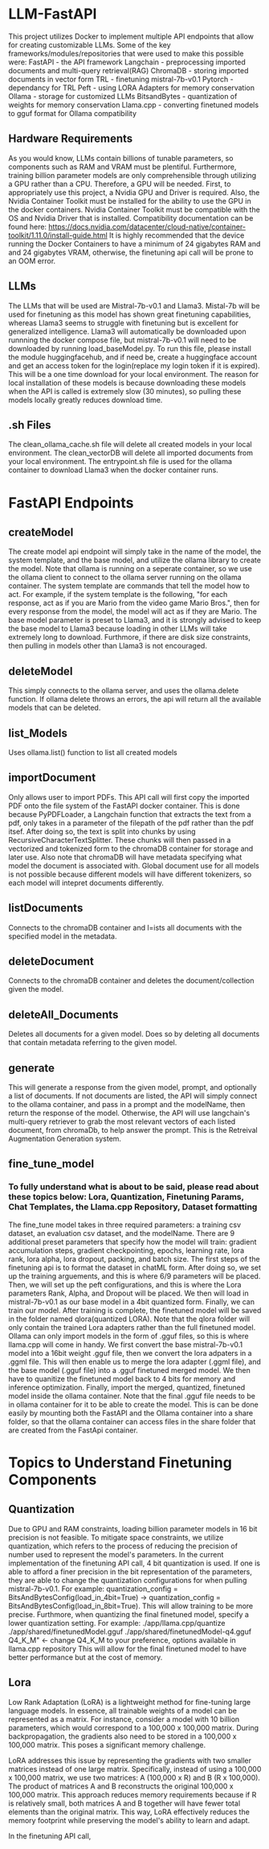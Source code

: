 # LLM-FastAPI
This project utilizes Docker to implement multiple API endpoints that allow for creating customizable LLMs.
Some of the key frameworks/modules/repositories that were used to make this possible were: 
FastAPI - the API framework
Langchain - preprocessing imported documents and multi-query retrieval(RAG)
ChromaDB - storing imported documents in vector form
TRL - finetuning mistral-7b-v0.1
Pytorch - dependancy for TRL 
Peft - using LORA Adapters for memory conservation 
Ollama - storage for customized LLMs
BitsandBytes - quantization of weights for memory conservation
Llama.cpp - converting finetuned models to gguf format for Ollama compatibility
## Hardware Requirements
As you would know, LLMs contain billions of tunable parameters, so components such as RAM and VRAM must be plentiful.
Furthermore, training billion parameter models are only comprehensible through utilizing a GPU rather than a CPU. Therefore, a GPU will be needed.
First, to appropriately use this project, a Nvidia GPU and Driver is required. Also, the Nvidia Container Toolkit must be installed
for the ability to use the GPU in the docker containers. Nvidia Container Toolkit must be compatible with the OS and Nvidia Driver that is 
installed. Compatibility documentation can be found here: https://docs.nvidia.com/datacenter/cloud-native/container-toolkit/1.11.0/install-guide.html
It is highly recommended that the device running the Docker Containers to have a minimum of 24 gigabytes RAM and and 24 gigabytes VRAM, otherwise, the finetuning 
api call will be prone to an OOM error. 
## LLMs
The LLMs that will be used are Mistral-7b-v0.1 and Llama3. Mistal-7b will be used for finetuning as this model has shown great finetuning capabilities,
whereas Llama3 seems to struggle with finetuning but is excellent for generalized intelligence. Llama3 will  automatically be downloaded upon runnning the 
docker compose file, but mistral-7b-v0.1 will need to be downloaded by running load_baseModel.py. To run this file, please install the module huggingfacehub, and
if need be, create a huggingface account and get an access token for the login(replace my login token if it is expired). This will be a one time download
for your local environment. The reason for local installation of these models is because downloading these models when the API is called is extremely slow (30 minutes), 
so pulling these models locally greatly reduces download time. 

## .sh Files
The clean_ollama_cache.sh file will delete all created models in your local environment. The clean_vectorDB will delete all imported documents from your local environment.
The entrypoint.sh file is used for the ollama container to download Llama3 when the docker container runs. 

# FastAPI Endpoints
## createModel
The create model api endpoint will simply take in the name of the model, the system template, and the base model, and utilize the ollama library to create the model. Note that ollama
is running on a seperate container, so we use the ollama client to connect to the ollama server running on the ollama container. 
The system template are commands that tell the model how to act. For example, if the system template is the following, "for each response, act as if you are Mario from the video game Mario Bros.", then for every response from the model, the model will act as if they are Mario. 
The base model parameter is preset to Llama3, and it is strongly advised to keep the base model to Llama3 because loading in other LLMs will take extremely long to download. Furthmore, if there are disk size constraints, then pulling in models other than Llama3 is not encouraged.
## deleteModel
This simply connects to the ollama server, and uses the ollama.delete function. If ollama delete throws an errors, the api will return all the available models that can be deleted.
## list_Models
Uses ollama.list() function to list all created models
## importDocument
Only allows user to import PDFs. This API call will first copy the imported PDF onto the file system of the FastAPI docker container. This is done because PyPDFLoader, a Langchain function that extracts the text from a pdf, only takes in a parameter of the filepath of the pdf rather than the pdf itsef. After doing so, the text is split into chunks by using
RecursiveCharacterTextSplitter. These chunks will then passed in a vectorized and tokenized form to the chromaDB container for storage and later use. Also note that chromaDB will have metadata specifying what model the document is associated with. Global document use for all models is not possible because different models will have different tokenizers, so each model will intepret documents differently.
## listDocuments
Connects to the chromaDB container and l=ists all documents with the specified model in the metadata.
## deleteDocument
Connects to the chromaDB container and deletes the document/collection given the model.
## deleteAll_Documents
Deletes all documents for a given model. Does so by deleting all documents that contain metadata referring to the given model.
## generate
This will generate a response from the given model, prompt, and optionally a list of documents. If not documents are listed, the API will simply connect to the ollama container, and pass in a prompt and the modelName, then return the response of the model. Otherwise, the API will use langchain's multi-query retriever to grab the most relevant vectors of each listed document, from chromaDb, to help answer the prompt. This is the Retreival Augmentation Generation system. 
## fine_tune_model
### To fully understand what is about to be said, please read about these topics below: Lora, Quantization, Finetuning Params, Chat Templates, the Llama.cpp Repository, Dataset formatting
The fine_tune model takes in three required parameters: a training csv dataset, an evaluation csv dataset, and the modelName. There are 9 additional preset parameters that
specify how the model will train: gradient accumulation steps, gradient checkpointing, epochs, learning rate, lora rank, lora alpha, lora dropout, packing, and batch size. 
The first steps of the finetuning api is to format the dataset in chatML form. After doing so, we set up the training arguements, and this is where 6/9 parameters will be placed. Then, we will set up the peft configurations, and this is where the Lora parameters Rank, Alpha, and Dropout will be placed. We then will load in mistral-7b-v0.1 as our base model in a 4bit quantized form. Finally, we can train our model. After training is complete, the finetuned model will be saved in the folder named qlora(quantized LORA). Note that the qlora folder will only contain the trained Lora adapters rather than the full finetuned model. 
Ollama can only import models in the form of .gguf files, so this is where llama.cpp will come in handy. We first convert the base mistral-7b-v0.1 model into a 16bit weight .gguf file, then we convert the lora adpaters in a .ggml file. This will then enable us to merge the lora adapter (.ggml file), and the base model (.gguf file) into a .gguf finetuned merged model. We then have to quanitize the finetuned model back to 4 bits for memory and inference optimization. Finally, import the merged, quantized, finetuned model inside the ollama container. Note that the final .gguf file needs to be in ollama container for it to be able to create the model. This is can be done easily by mounting both the FastAPI and the Ollama container into a share folder, so that the ollama container can access files in the share folder that are created from the FastApi container. 
# Topics to Understand Finetuning Components
## Quantization
Due to GPU and RAM constraints, loading billion parameter models in 16 bit precision is not feasible. To mitigate space constraints, we utilize quantization, which refers to the process of reducing the precision of number used to represent the model's parameters. In the current implementation of the finetuning API call, 4 bit quantization is used. If one is able to afford a finer precision in the bit representation of the parameters, they are able to change the quantization configurations for when pulling mistral-7b-v0.1.
For example: quantization_config = BitsAndBytesConfig(load_in_4bit=True) ->  quantization_config = BitsAndBytesConfig(load_in_8bit=True). This will allow training to be more precise. Furthmore, when quantizing the final finetuned model, specify a lower quantization setting. For example:
./app/llama.cpp/quantize ./app/shared/finetunedModel.gguf ./app/shared/finetunedModel-q4.gguf Q4_K_M" <- change Q4_K_M to your preference, options available in llama.cpp repository 
This will allow for the final finetuned model to have better performance but at the cost of memory.
## Lora
Low Rank Adaptation (LoRA) is a lightweight method for fine-tuning large language models. In essence, all trainable weights of a model can be represented as a matrix. For instance, consider a model with 10 billion parameters, which would correspond to a 100,000 x 100,000 matrix. During backpropagation, the gradients also need to be stored in a 100,000 x 100,000 matrix. This poses a significant memory challenge.

LoRA addresses this issue by representing the gradients with two smaller matrices instead of one large matrix. Specifically, instead of using a 100,000 x 100,000 matrix, we use two matrices: A (100,000 x R) and B (R x 100,000). The product of matrices A and B reconstructs the original 100,000 x 100,000 matrix. This approach reduces memory requirements because if R is relatively small, both matrices A and B together will have fewer total elements than the original matrix. This way, LoRA effectively reduces the memory footprint while preserving the model's ability to learn and adapt.

In the finetuning API call, 




